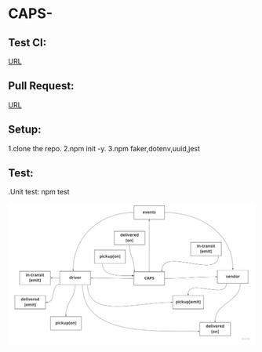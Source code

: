 # CAPS-


## Test CI:
[URL](https://github.com/AyahZaareer/CAPS-/actions)




## Pull Request:
[URL](https://github.com/AyahZaareer/CAPS-/pull/3)

## Setup:
1.clone the repo.
2.npm init -y.
3.npm faker,dotenv,uuid,jest






## Test:
.Unit test: npm test


![reverse](caps.jpg)

